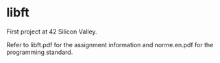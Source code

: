 # libft
First project at 42 Silicon Valley.

Refer to libft.pdf for the assignment information and norme.en.pdf for the programming standard.
